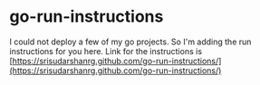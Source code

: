 # go-run-instructions
I could not deploy a few of my go projects. So I'm adding the run instructions for you here.
Link for the instructions is [https://srisudarshanrg.github.com/go-run-instructions/](https://srisudarshanrg.github.com/go-run-instructions/)
